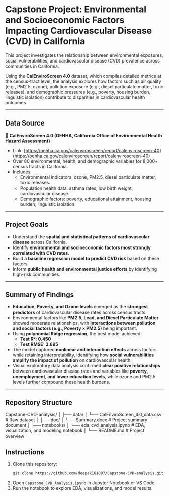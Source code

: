 # Capstone Project: Environmental and Socioeconomic Factors Impacting Cardiovascular Disease (CVD) in California

This project investigates the relationship between environmental exposures, social vulnerabilities, and cardiovascular disease (CVD) prevalence across communities in California.

Using the **CalEnviroScreen 4.0** dataset, which compiles detailed metrics at the census-tract level, the analysis explores how factors such as air quality (e.g., PM2.5, ozone), pollution exposure (e.g., diesel particulate matter, toxic releases), and demographic pressures (e.g., poverty, housing burden, linguistic isolation) contribute to disparities in cardiovascular health outcomes.

---

## Data Source

📂 **CalEnviroScreen 4.0 (OEHHA, California Office of Environmental Health Hazard Assessment)**  
- Link: [https://oehha.ca.gov/calenviroscreen/report/calenviroscreen-40](https://oehha.ca.gov/calenviroscreen/report/calenviroscreen-40)  
- Over 80 environmental, health, and demographic variables for 8,000+ census tracts in California.  
- Includes:
  - Environmental indicators: ozone, PM2.5, diesel particulate matter, toxic releases.
  - Population health data: asthma rates, low birth weight, cardiovascular disease.
  - Demographic factors: poverty, educational attainment, housing burden, linguistic isolation.

---

## Project Goals

- Understand the **spatial and statistical patterns of cardiovascular disease** across California.  
- Identify **environmental and socioeconomic factors most strongly correlated with CVD rates**.  
- Build a **baseline regression model to predict CVD risk** based on these factors.  
- Inform **public health and environmental justice efforts** by identifying high-risk communities.

---

## Summary of Findings

- **Education, Poverty, and Ozone levels** emerged as the **strongest predictors** of cardiovascular disease rates across census tracts.
- Environmental factors like **PM2.5, Lead, and Diesel Particulate Matter** showed moderate relationships, with **interactions between pollution and social factors (e.g., Poverty × PM2.5)** being important.
- Using **polynomial Ridge regression**, the best model achieved:
  - **Test R²: 0.450**
  - **Test RMSE: 3.695**
- The model captured **nonlinear and interaction effects** across factors while retaining interpretability, identifying how **social vulnerabilities amplify the impact of pollution** on cardiovascular health.
- Visual exploratory data analysis confirmed **clear positive relationships** between cardiovascular disease rates and variables like **poverty, unemployment, and lower education levels**, while ozone and PM2.5 levels further compound these health burdens.

---

## Repository Structure

Capstone-CVD-analysis/
│
├── data/
│ └── CalEnviroScreen_4.0_data.csv # Raw dataset
│
├── doc/
│ └── Summary.docx # Project summary document
│
├── notebooks/
│ └── eda_cvd_analysis.ipynb # EDA, visualization, and modeling notebook
│
└── README.md # Project overview

## Instructions

1. Clone this repository:
    ```bash
    git clone https://github.com/deepak161087/Capstone-CVD-analysis.git
    ```
2. Open `Capstone_CVD_Analysis.ipynb` in Jupyter Notebook or VS Code.
3. Run the notebook to explore EDA, visualizations, and model results.
